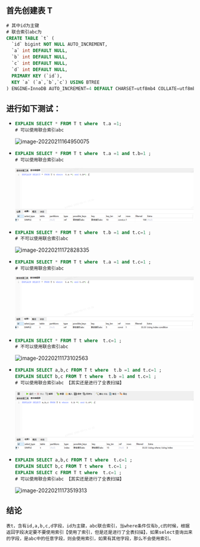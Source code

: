 ## 首先创建表 T

```sql
# 其中id为主键
# 联合索引abc为
CREATE TABLE `t` (
  `id` bigint NOT NULL AUTO_INCREMENT,
  `a` int DEFAULT NULL,
  `b` int DEFAULT NULL,
  `c` int DEFAULT NULL,
  `d` int DEFAULT NULL,
  PRIMARY KEY (`id`),
  KEY `a` (`a`,`b`,`c`) USING BTREE
) ENGINE=InnoDB AUTO_INCREMENT=4 DEFAULT CHARSET=utf8mb4 COLLATE=utf8mb4_0900_ai_ci;
```

## 进行如下测试：

- ```sql
  EXPLAIN SELECT * FROM T t where  t.a =1;
  # 可以使用联合索引abc
  ```

  ![image-20220211164950075](./images/mysqlindex001.jpg)

- ```sql
  EXPLAIN SELECT * FROM T t where  t.a =1 and t.b=1 ;
  # 可以使用联合索引abc
  ```

  ![image-20220211172722682](./images/mysqlindex002.jpg)

- ```sql
  EXPLAIN SELECT * FROM T t where  t.b =1 and t.c=1 ;
  # 不可以使用联合索引abc
  ```

  ![image-20220211172828335](./images/mysqlindex003.jpg)

- ```sql
  EXPLAIN SELECT * FROM T t where  t.a =1 and t.c=1 ;
  # 可以使用联合索引abc
  ```

  ![image-20220211172934875](./images/mysqlindex004.jpg)

- ```sql
  EXPLAIN SELECT * FROM T t where  t.c=1 ;
  # 不可以使用联合索引abc
  ```

  ![image-20220211173102563](./images/mysqlindex005.jpg)

- ```sql
  EXPLAIN SELECT a,b,c FROM T t where  t.b =1 and t.c=1 ;
  EXPLAIN SELECT b,c FROM T t where  t.b =1 and t.c=1 ;
  # 可以使用联合索引abc 【其实还是进行了全表扫描】
  ```

  ![image-20220211173315516](./images/mysqlindex006.jpg)

- ```sql
  EXPLAIN SELECT a,b,c FROM T t where  t.c=1 ;
  EXPLAIN SELECT b,c FROM T t where  t.c=1 ;
  EXPLAIN SELECT c FROM T t where  t.c=1 ;
  # 可以使用联合索引abc 【其实还是进行了全表扫描】
  ```

  ![image-20220211173519313](./images/mysqlindex007.jpg)

## 结论

```
表t，含有id,a,b,c,d字段，id为主键，abc联合索引，当where条件仅有b,c的时候，根据返回字段决定要不要使用索引【使用了索引，但是还是进行了全表扫描】，如果select查询出来的字段，是abc中的任意字段，则会使用索引，如果有其他字段，那么不会使用索引。
```

